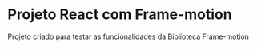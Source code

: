 # Projeto React com Frame-motion

Projeto criado para testar as funcionalidades 
da Biblioteca Frame-motion


